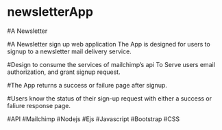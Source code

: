 # newsletterApp

#A Newsletter 

#A Newsletter sign up web application The App is designed for users to signup to a newsletter mail delivery service. 

#Design to consume the services of mailchimp’s api To Serve users email authorization, and grant signup request. 

#The App returns a success or failure page after signup.

#Users know the status of their sign-up request with either a success or faliure response page.

#API #Mailchimp #Nodejs #Ejs #Javascript #Bootstrap #CSS